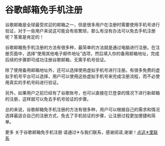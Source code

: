 # 谷歌邮箱免手机注册

谷歌邮箱是全球最受欢迎的邮箱之一，但是很多用户在注册时需要使用手机号进行验证，对于一些用户来说这可能会有些繁琐，那么有没有办法可以免去手机注册呢？答案是肯定的！

谷歌邮箱免手机注册的方法有很多种，最简单的方法就是通过电脑进行注册。在注册页面中，选择“使用其他电子邮件地址”选项，然后填入你的备用邮箱地址，完成后续的步骤即可成功注册谷歌邮箱，无需手机号验证。

除了使用备用邮箱地址外，还可以选择使用虚拟手机号进行注册。有很多免费的虚拟手机号平台可以选择，用户可以使用这些虚拟手机号来完成注册流程，而不必使用真实的手机号码进行验证。

另外，如果用户之前已经有了谷歌账号，也可以直接在已登录的情况下进行新邮箱的注册，这样就可以免去手机号验证的步骤。

总的来说，谷歌邮箱免手机注册的方法有很多种，用户可以根据自己的需求和情况选择最适合自己的注册方式，免去了手机验证的步骤，让注册过程更加便捷和简单。

更多 关于谷歌邮箱免手机注册 请通过✈与我们联系，感谢阅读,谢谢！[点这✈里联系](https://ww.k02.cc)